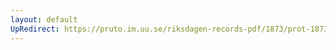 ```yaml
---
layout: default
UpRedirect: https://pruto.im.uu.se/riksdagen-records-pdf/1873/prot-1873--fk--517/prot-1873--fk--517_039.pdf
---
```

